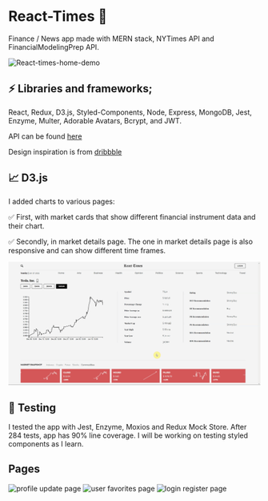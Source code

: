 # React-Times :newspaper:

Finance / News app made with MERN stack, NYTimes API and FinancialModelingPrep
API.

![React-times-home-demo](demo/reactTimes.gif)

## :zap: Libraries and frameworks;

React, Redux, D3.js, Styled-Components, Node, Express, MongoDB, Jest, Enzyme,
Multer, Adorable Avatars, Bcrypt, and JWT.

API can be found [here](https://github.com/urlDev/mern-react-times-api)

Design inspiration is from
[dribbble](https://dribbble.com/shots/11523226-NY-Times)

## :chart_with_upwards_trend: D3.js

I added charts to various pages:

:white_check_mark: First, with market cards that show different
financial instrument data and their chart. 

:white_check_mark: Secondly, in market details page. The
one in market details page is also responsive and can show different time
frames.

![React-times-chart-demo](demo/reactTimesChart.gif)

## :microscope: Testing

I tested the app with Jest, Enzyme, Moxios and Redux Mock Store. After 284
tests, app has 90% line coverage. I will be working on testing styled components
as I learn.


## Pages

<p float="left">
  <img src="https://i.paste.pics/37365506fbd4cf4472495e6895ac92d9.png" width="32%" alt='profile update page' />
  <img src="https://i.paste.pics/b12e46504282e9d9b4926e0973310563.png" width="32%" alt='user favorites page' /> 
  <img src="https://i.paste.pics/ee9714ddf3d385495e45321f15351189.png" width="32%" alt='login register page' />
</p>

